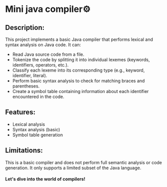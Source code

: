 # Mini java compiler⚙️
## Description: 
This project implements a basic Java compiler that performs lexical and syntax analysis on Java code. 
It can:
- Read Java source code from a file.
- Tokenize the code by splitting it into individual lexemes (keywords, identifiers, operators, etc.).
- Classify each lexeme into its corresponding type (e.g., keyword, identifier, literal).
- Perform basic syntax analysis to check for matching braces and parentheses.
- Create a symbol table containing information about each identifier encountered in the code.
## Features:
- Lexical analysis
- Syntax analysis (basic)
- Symbol table generation
## Limitations:
This is a basic compiler and does not perform full semantic analysis or code generation.
It only supports a limited subset of the Java language.

#### Let's dive into the world of compilers!
